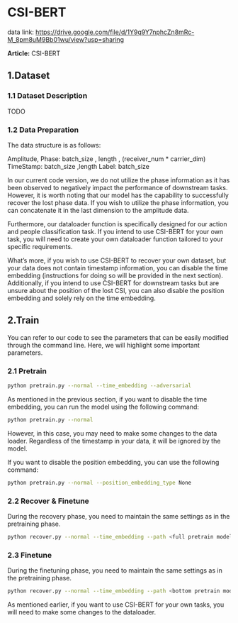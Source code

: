 # CSI-BERT
data link: https://drive.google.com/file/d/1Y9q9Y7nphcZn8mRc-M_8pm8uM9Bb01wu/view?usp=sharing



**Article:** CSI-BERT



## 1.Dataset

### 1.1 Dataset Description

TODO



### 1.2 Data Preparation

The data structure is as follows:

Amplitude, Phase: batch_size , length , (receiver_num * carrier_dim)
TimeStamp: batch_size ,length
Label: batch_size

In our current code version, we do not utilize the phase information as it has been observed to negatively impact the performance of downstream tasks. However, it is worth noting that our model has the capability to successfully recover the lost phase data. If you wish to utilize the phase information, you can concatenate it in the last dimension to the amplitude data.

Furthermore, our dataloader function is specifically designed for our action and people classification task. If you intend to use CSI-BERT for your own task, you will need to create your own dataloader function tailored to your specific requirements.

What’s more, if you wish to use CSI-BERT to recover your own dataset, but your data does not contain timestamp information, you can disable the time embedding (instructions for doing so will be provided in the next section). Additionally, if you intend to use CSI-BERT for downstream tasks but are unsure about the position of the lost CSI, you can also disable the position embedding and solely rely on the time embedding.



## 2.Train

You can refer to our code to see the parameters that can be easily modified through the command line. Here, we will highlight some important parameters.

### 2.1 Pretrain

```bash
python pretrain.py --normal --time_embedding --adversarial
```

As mentioned in the previous section, if you want to disable the time embedding, you can run the model using the following command:

```bash
python pretrain.py --normal
```

However, in this case, you may need to make some changes to the data loader. Regardless of the timestamp in your data, it will be ignored by the model.

If you want to disable the position embedding, you can use the following command:

```bash
python pretrain.py --normal --position_embedding_type None
```



### 2.2 Recover & Finetune

During the recovery phase, you need to maintain the same settings as in the pretraining phase.

```bash
python recover.py --normal --time_embedding --path <full pretrain model path>
```



### 2.3 Finetune

During the finetuning phase, you need to maintain the same settings as in the pretraining phase.

```bash
python recover.py --normal --time_embedding --path <bottom pretrain model path> --class_num <class num> --task <task name>
```

As mentioned earlier, if you want to use CSI-BERT for your own tasks, you will need to make some changes to the dataloader.



